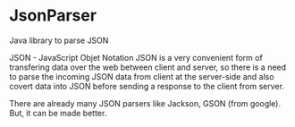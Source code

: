 JsonParser
==========

Java library to parse JSON

JSON - JavaScript Objet Notation
JSON is a very convenient form of transfering data over the web between client and server, so there is a need to parse the incoming JSON data from client at the server-side and also covert data into JSON before sending a response to the client from server.

There are already many JSON parsers like Jackson, GSON (from google). But, it can be made better.
